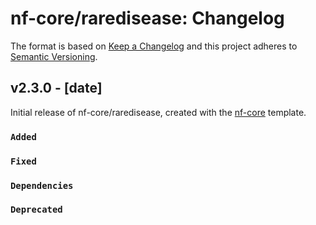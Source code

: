 # nf-core/raredisease: Changelog

The format is based on [Keep a Changelog](https://keepachangelog.com/en/1.0.0/)
and this project adheres to [Semantic Versioning](https://semver.org/spec/v2.0.0.html).

## v2.3.0 - [date]

Initial release of nf-core/raredisease, created with the [nf-core](https://nf-co.re/) template.

### `Added`

### `Fixed`

### `Dependencies`

### `Deprecated`
